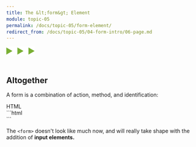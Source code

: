 ```yaml
---
title: The &lt;form&gt; Element
module: topic-05
permalink: /docs/topic-05/form-element/
redirect_from: /docs/topic-05/04-form-intro/06-page.md
---
```


<img src="./../../../img/arrow-divider.svg" style="width: 75px; border: none; margin: 0px 0 20px 0" />

## Altogether

A form is a combination of action, method, and identification:


<div id="code-heading">HTML</div>
```html
<form action="http://www.example.com/subscribe.php" method="get" id="subscribe-form" class="basic-forms">
    <!-- This is where the related form elements and controls will appear. -->
</form>
```


The `<form>` doesn't look like much now, and will really take shape with the addition of **input elements.**

